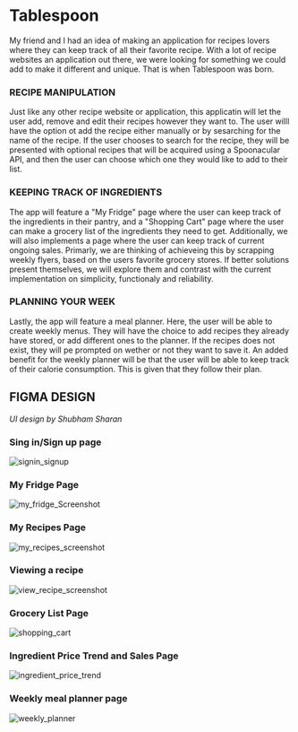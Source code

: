 # Tablespoon
My friend and I had an idea of making an application for recipes lovers where they can keep track of all their favorite recipe. With a lot of recipe websites an application out there, we were looking for something we could add to make it different and unique. That is when Tablespoon was born. 

### RECIPE MANIPULATION

Just like any other recipe website or application, this applicatin will let the user add, remove and edit their recipes however they want to. The user willl have the option ot add the recipe either manually or by sesarching for the name of the recipe. If the user chooses to search for the recipe, they will be presented with optional recipes that will be acquired using a Spoonacular API, and then the user can choose which one they would like to add to their list. 


### KEEPING TRACK OF INGREDIENTS

The app will feature a "My Fridge" page where the user can keep track of the ingredients in their pantry, and a "Shopping Cart" page where the user can make a grocery list of the ingredients they need to get. Additionally, we will also implements a page where the user can keep track of current ongoing sales. Primarly, we are thinking of achieveing this by scrapping weekly flyers, based on the users favorite grocery stores. If better solutions present themselves, we will explore them and contrast with the current implementation on simplicity, functionaly and reliability.

### PLANNING YOUR WEEK

Lastly, the app will feature a meal planner. Here, the user will be able to create weekly menus. They will have the choice to add recipes they already have stored, or add different ones to the planner. If the recipes does not exist, they will pe prompted on wether or not they want to save it. An added benefit for the weekly planner will be that the user will be able to keep track of their calorie consumption. This is given that they follow their plan.


## FIGMA DESIGN
*UI design by Shubham Sharan*
### Sing in/Sign up page
![signin_signup](https://user-images.githubusercontent.com/44048068/108617173-1f4ee780-73e2-11eb-8e82-8f2db98d5a15.png)

### My Fridge Page
![my_fridge_Screenshot](https://user-images.githubusercontent.com/44048068/108617222-7359cc00-73e2-11eb-9e55-0b78fe18d3d6.png)

### My Recipes Page
![my_recipes_screenshot](https://user-images.githubusercontent.com/44048068/108617230-79e84380-73e2-11eb-8d25-6ccac2ce4e53.png)

### Viewing a recipe
![view_recipe_screenshot](https://user-images.githubusercontent.com/44048068/108617229-79e84380-73e2-11eb-9d77-5d5b29e83f27.png)


### Grocery List Page
![shopping_cart](https://user-images.githubusercontent.com/44048068/108617226-794fad00-73e2-11eb-9b98-c284cbe28057.png)

### Ingredient Price Trend and Sales Page
![ingredient_price_trend](https://user-images.githubusercontent.com/44048068/108617227-794fad00-73e2-11eb-8e0a-64ac03dbd360.png)

### Weekly meal planner page
![weekly_planner](https://user-images.githubusercontent.com/44048068/108617225-78b71680-73e2-11eb-8d48-a7204995e741.png)



